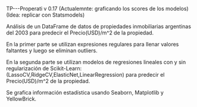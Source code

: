  TP---Properati v 0.17 (Actualemnte: graficando los scores de los modelos)(Idea: replicar con Statsmodels)

 Análisis de un DataFrame de datos de propiedades inmobiliarias argentinas del 2003 para predecir el Precio(USD)/m^2 de la propiedad.
 
 En la primer parte se utilizan expresiones regulares para llenar valores faltantes y luego se eliminan outliers. 

 En la segunda parte se utilizan modelos de regresiones lineales con y sin regularización de Scikit-Learn: (LassoCV,RidgeCV,ElasticNet,LinearRegression) para predecir el Precio(USD)/m^2 de la propiedad.
 
 Se grafica información estadística usando Seaborn, Matplotlib y YellowBrick.

